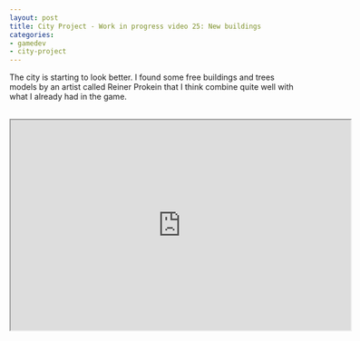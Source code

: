 ```yaml
---
layout: post
title: City Project - Work in progress video 25: New buildings
categories:
- gamedev
- city-project
---
```


The city is starting to look better. I found some free buildings and trees models by an artist called Reiner Prokein that I think combine quite well with what I already had in the game.<br /><br /><div style="text-align: center;"><iframe height="371" src="http://www.youtube.com/embed/1lYRnJqcIjM?theme=dark" width="600"></iframe><br /></div>